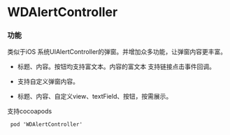 # WDAlertController

### 功能

类似于iOS 系统UIAlertController的弹窗。并增加众多功能，让弹窗内容更丰富。

* 标题、内容。按钮均支持富文本。内容的富文本 支持链接点击事件回调。

* 支持自定义弹窗内容。

* 标题、内容、自定义view、textField、按钮，按需展示。


支持cocoapods

     pod 'WDAlertController'
